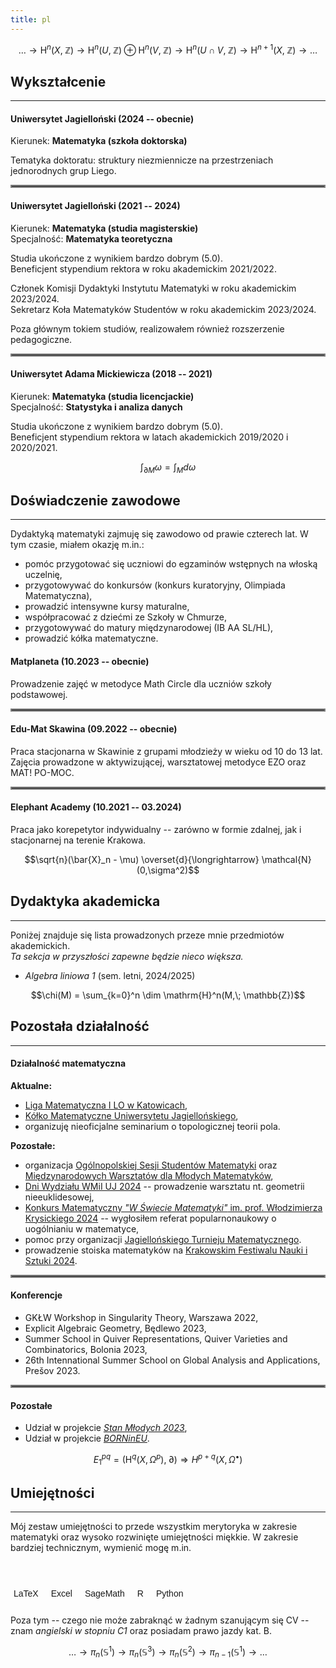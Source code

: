 ```yaml
---
title: pl
---
```


$$\ldots \to \mathrm{H}^n(X,\;\mathbb{Z}) \to \mathrm{H}^n(U,\;\mathbb{Z})\oplus \mathrm{H}^n(V,\; \mathbb{Z}) \to \mathrm{H}^n(U\cap V,\;\mathbb{Z}) \to \mathrm{H}^{n+1}(X,\;\mathbb{Z}) \to \ldots$$

## Wykształcenie
___

#### Uniwersytet Jagielloński (2024 -- obecnie)
Kierunek: **Matematyka (szkoła doktorska)**

Tematyka doktoratu: struktury niezmiennicze na przestrzeniach jednorodnych grup Liego.

<hr style="border:2px solid gray">

#### Uniwersytet Jagielloński (2021 -- 2024)
Kierunek: **Matematyka (studia magisterskie)**  
Specjalność: **Matematyka teoretyczna**

Studia ukończone z wynikiem bardzo dobrym (5.0).  
Beneficjent stypendium rektora w roku akademickim 2021/2022.

Członek Komisji Dydaktyki Instytutu Matematyki w roku akademickim 2023/2024.  
Sekretarz Koła Matematyków Studentów w roku akademickim 2023/2024.

Poza głównym tokiem studiów, realizowałem również rozszerzenie pedagogiczne.

<hr style="border:2px solid gray">

#### Uniwersytet Adama Mickiewicza (2018 -- 2021)
Kierunek: **Matematyka (studia licencjackie)**  
Specjalność: **Statystyka i analiza danych**

Studia ukończone z wynikiem bardzo dobrym (5.0).  
Beneficjent stypendium rektora w latach akademickich 2019/2020 i 2020/2021.

$$\int_{\partial M}\omega = \int_M d\omega$$

## Doświadczenie zawodowe

___

Dydaktyką matematyki zajmuję się zawodowo od prawie czterech lat. W tym czasie, miałem okazję m.in.:
- pomóc przygotować się uczniowi do egzaminów wstępnych na włoską uczelnię,
- przygotowywać do konkursów (konkurs kuratoryjny, Olimpiada Matematyczna),
- prowadzić intensywne kursy maturalne,
- współpracować z dziećmi ze Szkoły w Chmurze,
- przygotowywać do matury międzynarodowej (IB AA SL/HL),
- prowadzić kółka matematyczne.

#### Matplaneta (10.2023 -- obecnie)
Prowadzenie zajęć w metodyce Math Circle dla uczniów szkoły podstawowej.

<hr style="border:2px solid gray">

#### Edu-Mat Skawina (09.2022 -- obecnie)
Praca stacjonarna w Skawinie z grupami młodzieży w wieku od 10 do 13 lat.  
Zajęcia prowadzone w aktywizującej, warsztatowej metodyce EZO oraz MAT! PO-MOC.  

<hr style="border:2px solid gray">

#### Elephant Academy (10.2021 -- 03.2024)
Praca jako korepetytor indywidualny -- zarówno w formie zdalnej, jak i stacjonarnej na terenie Krakowa.

$$\sqrt{n}(\bar{X}_n - \mu) \overset{d}{\longrightarrow} \mathcal{N}(0,\sigma^2)$$

## Dydaktyka akademicka

---

Poniżej znajduje się lista prowadzonych przeze mnie przedmiotów akademickich.  
*Ta sekcja w przyszłości zapewne będzie nieco większa.*

- *Algebra liniowa 1* (sem. letni, 2024/2025)

$$\chi(M) = \sum_{k=0}^n \dim \mathrm{H}^n(M,\; \mathbb{Z})$$

## Pozostała działalność

---

#### Działalność matematyczna

**Aktualne:**
 - [Liga Matematyczna I LO w Katowicach](https://liga.kosciuszko.pl/),
 - [Kółko Matematyczne Uniwersytetu Jagiellońskiego](https://im.uj.edu.pl/du/kolka-matematyczne),
 - organizuję nieoficjalne seminarium o topologicznej teorii pola.

**Pozostałe:**
 - organizacja [Ogólnopolskiej Sesji Studentów Matematyki](https://kmsuj.matinf.uj.edu.pl/ossm/) oraz [Międzynarodowych Warsztatów dla Młodych Matematyków](https://kmsuj.matinf.uj.edu.pl/workshop/pl/),
 - [Dni Wydziału WMiI UJ 2024](https://dw.matinf.uj.edu.pl/) -- prowadzenie warsztatu nt. geometrii nieeuklidesowej,
 - [Konkurs Matematyczny *"W Świecie Matematyki"* im. prof. Włodzimierza Krysickiego 2024](https://im.p.lodz.pl/konkursy/konkurs-matematyczny-w-swiecie-matematyki-imienia-profesora-wlodzimierza-krysickiego) -- wygłosiłem referat popularnonaukowy o uogólnianiu w matematyce,
 - pomoc przy organizacji [Jagiellońskiego Turnieju Matematycznego](https://jtm.matinf.uj.edu.pl/).
 - prowadzenie stoiska matematyków na [Krakowskim Festiwalu Nauki i Sztuki  2024](https://fnis.krakow.pl/).

<hr style="border:2px solid gray">

 #### Konferencje

  - GKŁW Workshop in Singularity Theory, Warszawa 2022,
  - Explicit Algebraic Geometry, Będlewo 2023,
  - Summer School in Quiver Representations, Quiver Varieties and Combinatorics, Bolonia 2023,
  - 26th Intennational Summer School on Global Analysis and Applications, Prešov 2023.
 
<hr style="border:2px solid gray">

 #### Pozostałe

 - Udział w projekcie [*Stan Młodych 2023*](https://waznesprawy.org/stanmlodych/),
 - Udział w projekcie [*BORNinEU*](https://geremek.pl/program/born-in-eu/).

$$E^{pq}_1 = \left(\mathrm{H}^q\left(X, \Omega^p\right), \;\partial\right) \Rightarrow H^{p+q}(X,\Omega^\bullet)$$

## Umiejętności
---

Mój zestaw umiejętności to przede wszystkim merytoryka w zakresie matematyki oraz wysoko rozwinięte umiejętności miękkie. W zakresie bardziej technicznym, wymienić mogę m.in.

  <br>

<style type="text/css">
.tg  {border-collapse:collapse;border-spacing:0;}
.tg td{border-color:black;border-style:solid;border-width:1px;font-family:Arial, sans-serif;font-size:14px;
  overflow:hidden;padding:10px 5px;word-break:normal;}
.tg th{border-color:black;border-style:solid;border-width:1px;font-family:Arial, sans-serif;font-size:14px;
  font-weight:normal;overflow:hidden;padding:10px 5px;word-break:normal;}
.tg .tg-0pky{border-color:inherit;text-align:left;vertical-align:top}
.tg .tg-0lax{text-align:left;vertical-align:top}
</style>
<table align="center" style="border-collapse: collapse; border: none;" none class="tg"><thead>
  <tr style="border: none;">
    <td style="border: none;" class="tg-0pky">LaTeX</td>
    <td style="border: none;" class="tg-0pky"></td>
    <td style="border: none;" class="tg-0pky">Excel</td>
    <td style="border: none;" class="tg-0pky"></td>
    <td style="border: none;" class="tg-0pky">SageMath</td>
    <td style="border: none;" class="tg-0lax"></td>
    <td style="border: none;" class="tg-0lax">R</td>
    <td style="border: none;" class="tg-0lax"></td>
    <td style="border: none;" class="tg-0lax">Python</td>
  </tr></thead>
</table>

Poza tym -- czego nie może zabraknąć w żadnym szanującym się CV -- znam *angielski w stopniu C1* oraz posiadam prawo jazdy kat. B.

$$\ldots \to \pi_n(\mathbb{S}^1) \to \pi_n(\mathbb{S}^3) \to \pi_n(\mathbb{S}^2) \to \pi_{n-1}(\mathbb{S}^1) \to \ldots$$
